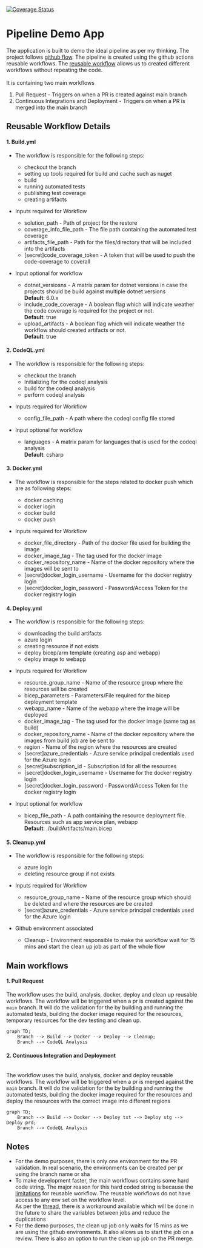 [![Coverage Status](https://coveralls.io/repos/github/ppatel1604/pipeline-demo/badge.svg?branch=pr-workflow)](https://coveralls.io/github/ppatel1604/pipeline-demo?branch=pr-workflow)

# Pipeline Demo App
The application is built to demo the ideal pipeline as per my thinking. The project follows [github flow](https://docs.github.com/en/get-started/quickstart/github-flow). The pipeline is created using the github actions reusable workflows. The [reusable workflow](https://docs.github.com/en/actions/using-workflows/reusing-workflows) allows us to created different workflows without repeating the code. 
<br />
<br />It is containing two main workflows
1. Pull Request - Triggers on when a PR is created against main branch
2. Continuous Integrations and Deployment - Triggers on when a PR is merged into the main branch

## Reusable Workflow Details
#### 1. Build.yml
- The workflow is responsible for the following steps:
   - checkout the branch
   - setting up tools required for build and cache such as nuget
   - build
   - running automated tests
   - publishing test coverage
   - creating artifacts

- Inputs required for Workflow
   - solution_path - Path of project for the restore
   - coverage_info_file_path - The file path containing the automated test coverage
   - artifacts_file_path - Path for the files/directory that will be included into the artifacts
   - [secret]code_coverage_token - A token that will be used to push the code-coverage to coverall

- Input optional for workflow
   - dotnet_versiosns - A matrix param for dotnet versions in case the projects should be build against multiple dotnet versions
   <br /> **Default**: 6.0.x
   - include_code_coverage - A boolean flag which will indicate weather the code coverage is required for the project or not.
   <br /> **Default**: true
   - upload_artifacts - A boolean flag which will indicate weather the workflow should created artifacts or not.
   <br /> **Default**: true

#### 2. CodeQL.yml
- The workflow is responsible for the following steps:
   - checkout the branch
   - Initializing for the codeql analysis
   - build for the codeql analysis
   - perform codeql analysis

- Inputs required for Workflow
   - config_file_path - A path where the codeql config file stored

- Input optional for workflow
   - languages - A matrix param for languages that is used for the codeql analysis
   <br /> **Default**: csharp

#### 3. Docker.yml
- The workflow is responsible for the steps related to docker push which are as following steps:
   - docker caching
   - docker login
   - docker build
   - docker push
   
- Inputs required for Workflow
   - docker_file_directory - Path of the docker file used for building the image
   - docker_image_tag - The tag used for the docker image
   - docker_repository_name - Name of the docker repository where the images will be sent to
   - [secret]docker_login_username - Username for the docker registry login
   - [secret]docker_login_password - Password/Access Token for the docker registry login

#### 4. Deploy.yml
- The workflow is responsible for the following steps:
   - downloading the build artifacts
   - azure login
   - creating resource if not exists
   - deploy bicep/arm template (creating asp and webapp)
   - deploy image to webapp

- Inputs required for Workflow
   - resource_group_name - Name of the resource group where the resources will be created
   - bicep_parameters - Parameters/File required for the bicep deployment template
   - webapp_name - Name of the webapp where the image will be deployed
   - docker_image_tag - The tag used for the docker image (same tag as build)
   - docker_repository_name - Name of the docker repository where the images from build job are be sent to
   - region - Name of the region where the resources are created
   - [secret]azure_credentials - Azure service principal credentials used for the Azure login
   - [secret]subscription_id - Subscription Id for all the resources
   - [secret]docker_login_username - Username for the docker registry login
   - [secret]docker_login_password - Password/Access Token for the docker registry login

- Input optional for workflow
   - bicep_file_path - A path containing the resource deployment file. Resources such as app service plan, webapp
   <br /> **Default**: ./buildArtifacts/main.bicep

#### 5. Cleanup.yml
- The workflow is responsible for the following steps:
   - azure login
   - deleting resource group if not exists

- Inputs required for Workflow
   - resource_group_name - Name of the resource group which should be deleted and where the resources are be created
   - [secret]azure_credentials - Azure service principal credentials used for the Azure login
   
- Github environment associated
   - Cleanup - Environment responsible to make the workflow wait for 15 mins and start the clean up job as part of the whole flow

## Main workflows
#### 1. Pull Request
The workflow uses the build, analysis, docker, deploy and clean up reusable workflows. The workflow will be triggered when a pr is created against the `main` branch. It will do the validation for the by building and running the automated tests, building the docker image required for the resources, temporary resources for the dev testing and clean up.

```mermaid
graph TD;
    Branch --> Build --> Docker --> Deploy --> Cleanup;
    Branch --> CodeQL Analysis
```

#### 2. Continuous Integration and Deployment
   <br /> The workflow uses the build, analysis, docker and deploy reusable workflows. The workflow will be triggered when a pr is merged against the `main` branch. It will do the validation for the by building and running the automated tests, building the docker image required for the resources and deploy the resources with the correct image into different regions

```mermaid
graph TD;
    Branch --> Build --> Docker --> Deploy tst --> Deploy stg --> Deploy prd;
    Branch --> CodeQL Analysis
```

## Notes
- For the demo purposes, there is only one environment for the PR validation. In real scenario, the environments can be created per pr using the branch name or sha
- To make development faster, the main workflows contains some hard code string. The major reason for this hard coded string is because the [limitations](https://github.community/t/reusable-workflow-env-context-not-available-in-jobs-job-id-with/206111) for reusable workflow. The reusable workflows do not have access to any env set on the workflow level.
<br /> As per the [thread](https://github.community/t/reusable-workflow-env-context-not-available-in-jobs-job-id-with/206111), there is a workaround available which will be done in the future to share the variables between jobs and reduce the duplications
- For the demo purposes, the clean up job only waits for 15 mins as we are using the github environments. It also allows us to start the job on a review. There is also an option to run the clean up job on the PR merge.